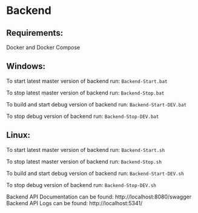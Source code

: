 # Backend
## Requirements:
Docker and Docker Compose

## Windows:
To start latest master version of backend run: `Backend-Start.bat`

To stop latest master version of backend run: `Backend-Stop.bat`

To build and start debug version of backend run: `Backend-Start-DEV.bat`

To stop debug version of backend run: `Backend-Stop-DEV.bat`

## Linux:
To start latest master version of backend run: `Backend-Start.sh`

To stop latest master version of backend run: `Backend-Stop.sh`

To build and start debug version of backend run: `Backend-Start-DEV.sh`

To stop debug version of backend run: `Backend-Stop-DEV.sh`

Backend API Documentation can be found: http://localhost:8080/swagger
Backend API Logs can be found: http://localhost:5341/
